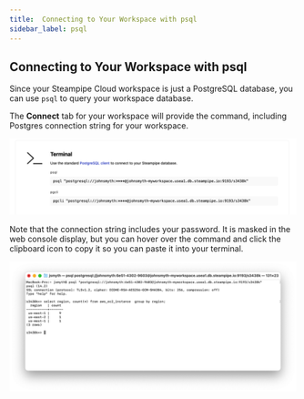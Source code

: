 ```yaml
---
title:  Connecting to Your Workspace with psql
sidebar_label: psql
---
```

## Connecting to Your Workspace with psql

Since your Steampipe Cloud workspace is just a PostgreSQL database, you can use `psql` to query your workspace database.

The **Connect** tab for your workspace will provide the command, including Postgres connection string for your workspace.  

<img src="/images/docs/cloud/int_psql_pgcli.png" width="600pt"/>
<br />

Note that the connection string includes your password.  It is masked in the web console display, but you can hover over the command and click the clipboard icon to copy it so you can paste it into your terminal.

<img src="/images/docs/cloud/int_psql.png" width="600pt"/>
<br />
